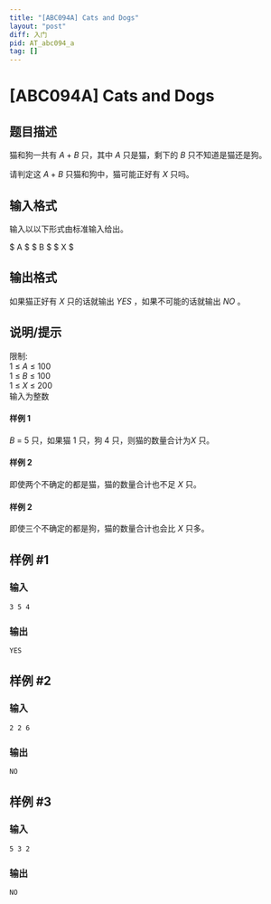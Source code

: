 ```yaml
---
title: "[ABC094A] Cats and Dogs"
layout: "post"
diff: 入门
pid: AT_abc094_a
tag: []
---
```


# [ABC094A] Cats and Dogs

## 题目描述

猫和狗一共有 $A+B$ 只，其中 $A$ 只是猫，剩下的 $B$ 只不知道是猫还是狗。

请判定这 $A+B$ 只猫和狗中，猫可能正好有 $X$ 只吗。

## 输入格式

输入以以下形式由标准输入给出。

$ A $ $ B $ $ X $

## 输出格式

如果猫正好有 $X$ 只的话就输出 $YES$ ，如果不可能的话就输出 $NO$ 。

## 说明/提示

限制:      
$1$ ≤ $A$ ≤ $100$  
$1$ ≤ $B$ ≤ $100$  
$1$ ≤ $X$ ≤ $200$  
输入为整数   
#### 样例 1   
$B$ = $5$ 只，如果猫 $1$ 只，狗 $4$ 只，则猫的数量合计为$X$ 只。

#### 样例 2 
即使两个不确定的都是猫，猫的数量合计也不足 $X$ 只。

#### 样例 2 
即使三个不确定的都是狗，猫的数量合计也会比 $X$ 只多。

## 样例 #1

### 输入

```
3 5 4
```

### 输出

```
YES
```

## 样例 #2

### 输入

```
2 2 6
```

### 输出

```
NO
```

## 样例 #3

### 输入

```
5 3 2
```

### 输出

```
NO
```

